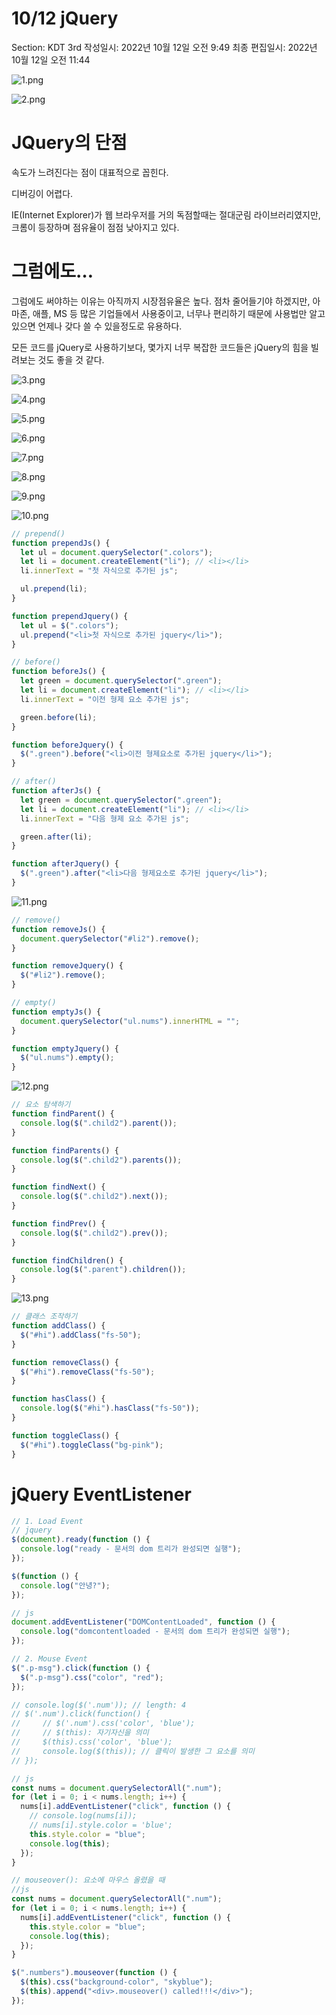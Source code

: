 # 10/12 jQuery

Section: KDT 3rd
작성일시: 2022년 10월 12일 오전 9:49
최종 편집일시: 2022년 10월 12일 오전 11:44

![1.png](1012/1.png)

![2.png](1012/2.png)

# JQuery의 단점

속도가 느려진다는 점이 대표적으로 꼽힌다.

디버깅이 어렵다.

IE(Internet Explorer)가 웹 브라우저를 거의 독점할때는 절대군림 라이브러리였지만, 크롬이 등장하며 점유율이 점점 낮아지고 있다.

# 그럼에도…

그럼에도 써야하는 이유는 아직까지 시장점유율은 높다. 점차 줄어들기야 하겠지만, 아마존, 애플, MS 등 많은 기업들에서 사용중이고, 너무나 편리하기 때문에 사용법만 알고 있으면 언제나 갖다 쓸 수 있을정도로 유용하다.

모든 코드를 jQuery로 사용하기보다, 몇가지 너무 복잡한 코드들은 jQuery의 힘을 빌려보는 것도 좋을 것 같다.

![3.png](1012/3.png)

![4.png](1012/4.png)

![5.png](1012/5.png)

![6.png](1012/6.png)

![7.png](1012/7.png)

![8.png](1012/8.png)

![9.png](1012/9.png)

![10.png](1012/10.png)

```jsx
// prepend()
function prependJs() {
  let ul = document.querySelector(".colors");
  let li = document.createElement("li"); // <li></li>
  li.innerText = "첫 자식으로 추가된 js";

  ul.prepend(li);
}

function prependJquery() {
  let ul = $(".colors");
  ul.prepend("<li>첫 자식으로 추가된 jquery</li>");
}

// before()
function beforeJs() {
  let green = document.querySelector(".green");
  let li = document.createElement("li"); // <li></li>
  li.innerText = "이전 형제 요소 추가된 js";

  green.before(li);
}

function beforeJquery() {
  $(".green").before("<li>이전 형제요소로 추가된 jquery</li>");
}

// after()
function afterJs() {
  let green = document.querySelector(".green");
  let li = document.createElement("li"); // <li></li>
  li.innerText = "다음 형제 요소 추가된 js";

  green.after(li);
}

function afterJquery() {
  $(".green").after("<li>다음 형제요소로 추가된 jquery</li>");
}
```

![11.png](1012/11.png)

```jsx
// remove()
function removeJs() {
  document.querySelector("#li2").remove();
}

function removeJquery() {
  $("#li2").remove();
}

// empty()
function emptyJs() {
  document.querySelector("ul.nums").innerHTML = "";
}

function emptyJquery() {
  $("ul.nums").empty();
}
```

![12.png](1012/12.png)

```jsx
// 요소 탐색하기
function findParent() {
  console.log($(".child2").parent());
}

function findParents() {
  console.log($(".child2").parents());
}

function findNext() {
  console.log($(".child2").next());
}

function findPrev() {
  console.log($(".child2").prev());
}

function findChildren() {
  console.log($(".parent").children());
}
```

![13.png](1012/13.png)

```jsx
// 클래스 조작하기
function addClass() {
  $("#hi").addClass("fs-50");
}

function removeClass() {
  $("#hi").removeClass("fs-50");
}

function hasClass() {
  console.log($("#hi").hasClass("fs-50"));
}

function toggleClass() {
  $("#hi").toggleClass("bg-pink");
}
```

# jQuery EventListener

```jsx
// 1. Load Event
// jquery
$(document).ready(function () {
  console.log("ready - 문서의 dom 트리가 완성되면 실행");
});

$(function () {
  console.log("안녕?");
});

// js
document.addEventListener("DOMContentLoaded", function () {
  console.log("domcontentloaded - 문서의 dom 트리가 완성되면 실행");
});

// 2. Mouse Event
$(".p-msg").click(function () {
  $(".p-msg").css("color", "red");
});

// console.log($('.num')); // length: 4
// $('.num').click(function() {
//     // $('.num').css('color', 'blue');
//     // $(this): 자기자신을 의미
//     $(this).css('color', 'blue');
//     console.log($(this)); // 클릭이 발생한 그 요소를 의미
// });

// js
const nums = document.querySelectorAll(".num");
for (let i = 0; i < nums.length; i++) {
  nums[i].addEventListener("click", function () {
    // console.log(nums[i]);
    // nums[i].style.color = 'blue';
    this.style.color = "blue";
    console.log(this);
  });
}

// mouseover(): 요소에 마우스 올렸을 때
//js
const nums = document.querySelectorAll(".num");
for (let i = 0; i < nums.length; i++) {
  nums[i].addEventListener("click", function () {
    this.style.color = "blue";
    console.log(this);
  });
}

$(".numbers").mouseover(function () {
  $(this).css("background-color", "skyblue");
  $(this).append("<div>.mouseover() called!!!</div>");
});
```
